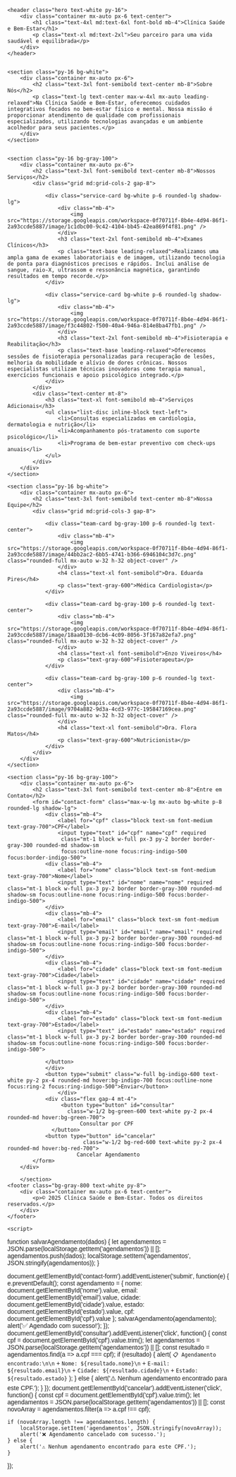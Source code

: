 <!DOCTYPE html>
<html lang="pt-BR">
<head>
    <meta charset="UTF-8">
    <meta name="viewport" content="width=device-width, initial-scale=1.0">
    <title>Clínica Saúde e Bem-Estar</title>
    <script src="https://cdn.tailwindcss.com"></script>
    <script src="https://kit.fontawesome.com/a076d05399.js" crossorigin="anonymous"></script>
    <style>
        @import url('https://fonts.googleapis.com/css2?family=Poppins:wght@300;400;600;700&display=swap');
        body { font-family: 'Poppins', sans-serif; }
        .hero { background: linear-gradient(to right, #667eea 0%, #764ba2 100%); }
        .service-card { transition: transform 0.3s; }
        .service-card:hover { transform: translateY(-5px); }
        .team-card { transition: opacity 0.3s; }
        .team-card:hover { opacity: 0.9; }
    </style>
</head>
<body class="bg-gray-50 text-gray-800">
 
    <header class="hero text-white py-16">
        <div class="container mx-auto px-6 text-center">
            <h1 class="text-4xl md:text-6xl font-bold mb-4">Clínica Saúde e Bem-Estar</h1>
            <p class="text-xl md:text-2xl">Seu parceiro para uma vida saudável e equilibrada</p>
        </div>
    </header>

   
    <section class="py-16 bg-white">
        <div class="container mx-auto px-6">
            <h2 class="text-3xl font-semibold text-center mb-8">Sobre Nós</h2>
            <p class="text-lg text-center max-w-4xl mx-auto leading-relaxed">Na Clínica Saúde e Bem-Estar, oferecemos cuidados integrativos focados no bem-estar físico e mental. Nossa missão é proporcionar atendimento de qualidade com profissionais especializados, utilizando tecnologias avançadas e um ambiente acolhedor para seus pacientes.</p>
        </div>
    </section>

 
    <section class="py-16 bg-gray-100">
        <div class="container mx-auto px-6">
            <h2 class="text-3xl font-semibold text-center mb-8">Nossos Serviços</h2>
            <div class="grid md:grid-cols-2 gap-8">
              
                <div class="service-card bg-white p-6 rounded-lg shadow-lg">
                    <div class="mb-4">
                        <img src="https://storage.googleapis.com/workspace-0f70711f-8b4e-4d94-86f1-2a93ccde5887/image/1c1dbc00-9c42-4104-bb45-42ea869f4f81.png" />
                    </div>
                    <h3 class="text-2xl font-semibold mb-4">Exames Clínicos</h3>
                    <p class="text-base leading-relaxed">Realizamos uma ampla gama de exames laboratoriais e de imagem, utilizando tecnologia de ponta para diagnósticos precisos e rápidos. Inclui análise de sangue, raio-X, ultrassom e ressonância magnética, garantindo resultados em tempo recorde.</p>
                </div>
                
                <div class="service-card bg-white p-6 rounded-lg shadow-lg">
                    <div class="mb-4">
                        <img src="https://storage.googleapis.com/workspace-0f70711f-8b4e-4d94-86f1-2a93ccde5887/image/f3c44802-f500-40a4-946a-814e8ba47fb1.png" />
                    </div>
                    <h3 class="text-2xl font-semibold mb-4">Fisioterapia e Reabilitação</h3>
                    <p class="text-base leading-relaxed">Oferecemos sessões de fisioterapia personalizadas para recuperação de lesões, melhoria da mobilidade e alívio de dores crônicas. Nossos especialistas utilizam técnicas inovadoras como terapia manual, exercícios funcionais e apoio psicológico integrado.</p>
                </div>
            </div>
            <div class="text-center mt-8">
                <h3 class="text-xl font-semibold mb-4">Serviços Adicionais</h3>
                <ul class="list-disc inline-block text-left">
                    <li>Consultas especializadas em cardiologia, dermatologia e nutrição</li>
                    <li>Acompanhamento pós-tratamento com suporte psicológico</li>
                    <li>Programa de bem-estar preventivo com check-ups anuais</li>
                </ul>
            </div>
        </div>
    </section>

    <section class="py-16 bg-white">
        <div class="container mx-auto px-6">
            <h2 class="text-3xl font-semibold text-center mb-8">Nossa Equipe</h2>
            <div class="grid md:grid-cols-3 gap-8">
        
                <div class="team-card bg-gray-100 p-6 rounded-lg text-center">
                    <div class="mb-4">
                        <img src="https://storage.googleapis.com/workspace-0f70711f-8b4e-4d94-86f1-2a93ccde5887/image/44bb2ac2-6bb5-4741-b366-6946104c3d7c.png" class="rounded-full mx-auto w-32 h-32 object-cover" />
                    </div>
                    <h4 class="text-xl font-semibold">Dra. Eduarda Pires</h4>
                    <p class="text-gray-600">Médica Cardiologista</p>
                </div>
               
                <div class="team-card bg-gray-100 p-6 rounded-lg text-center">
                    <div class="mb-4">
                        <img src="https://storage.googleapis.com/workspace-0f70711f-8b4e-4d94-86f1-2a93ccde5887/image/18aa0130-dcb6-4c09-8056-3f167a82efa7.png" class="rounded-full mx-auto w-32 h-32 object-cover" />
                    </div>
                    <h4 class="text-xl font-semibold">Enzo Viveiros</h4>
                    <p class="text-gray-600">Fisioterapeuta</p>
                </div>
               
                <div class="team-card bg-gray-100 p-6 rounded-lg text-center">
                    <div class="mb-4">
                        <img src="https://storage.googleapis.com/workspace-0f70711f-8b4e-4d94-86f1-2a93ccde5887/image/9704a882-9d3a-4cd3-977c-195847169cea.png" class="rounded-full mx-auto w-32 h-32 object-cover" />
                    </div>
                    <h4 class="text-xl font-semibold">Dra. Flora Matos</h4>
                    <p class="text-gray-600">Nutricionista</p>
                </div>
            </div>
        </div>
    </section>

    <section class="py-16 bg-gray-100">
        <div class="container mx-auto px-6">
            <h2 class="text-3xl font-semibold text-center mb-8">Entre em Contato</h2>
            <form id="contact-form" class="max-w-lg mx-auto bg-white p-8 rounded-lg shadow-lg">
                <div class="mb-4">
                    <label for="cpf" class="block text-sm font-medium text-gray-700">CPF</label>
                    <input type="text" id="cpf" name="cpf" required 
                     class="mt-1 block w-full px-3 py-2 border border-gray-300 rounded-md shadow-sm 
                     focus:outline-none focus:ring-indigo-500 focus:border-indigo-500">
                <div class="mb-4">
                    <label for="nome" class="block text-sm font-medium text-gray-700">Nome</label>
                    <input type="text" id="nome" name="nome" required class="mt-1 block w-full px-3 py-2 border border-gray-300 rounded-md shadow-sm focus:outline-none focus:ring-indigo-500 focus:border-indigo-500">
                </div>
                <div class="mb-4">
                    <label for="email" class="block text-sm font-medium text-gray-700">E-mail</label>
                    <input type="email" id="email" name="email" required class="mt-1 block w-full px-3 py-2 border border-gray-300 rounded-md shadow-sm focus:outline-none focus:ring-indigo-500 focus:border-indigo-500">
                </div>
                <div class="mb-4">
                    <label for="cidade" class="block text-sm font-medium text-gray-700">Cidade</label>
                    <input type="text" id="cidade" name="cidade" required class="mt-1 block w-full px-3 py-2 border border-gray-300 rounded-md shadow-sm focus:outline-none focus:ring-indigo-500 focus:border-indigo-500">
                </div>
                <div class="mb-4">
                    <label for="estado" class="block text-sm font-medium text-gray-700">Estado</label>
                    <input type="text" id="estado" name="estado" required class="mt-1 block w-full px-3 py-2 border border-gray-300 rounded-md shadow-sm focus:outline-none focus:ring-indigo-500 focus:border-indigo-500">

                </button>
                </div>
                <button type="submit" class="w-full bg-indigo-600 text-white py-2 px-4 rounded-md hover:bg-indigo-700 focus:outline-none focus:ring-2 focus:ring-indigo-500">Enviar</button>
                    </div>
                <div class="flex gap-4 mt-4">
                     <button type="button" id="consultar" 
                       class="w-1/2 bg-green-600 text-white py-2 px-4 rounded-md hover:bg-green-700">
                           Consultar por CPF
                  </button>
                <button type="button" id="cancelar" 
                            class="w-1/2 bg-red-600 text-white py-2 px-4 rounded-md hover:bg-red-700">
                          Cancelar Agendamento
            </form>
        </div>

        </section>
    <footer class="bg-gray-800 text-white py-8">
        <div class="container mx-auto px-6 text-center">
            <p>© 2025 Clínica Saúde e Bem-Estar. Todos os direitos reservados.</p>
        </div>
    </footer>

    <script>
function salvarAgendamento(dados) {
    let agendamentos = JSON.parse(localStorage.getItem('agendamentos')) || [];
    agendamentos.push(dados);
    localStorage.setItem('agendamentos', JSON.stringify(agendamentos));
}

document.getElementById('contact-form').addEventListener('submit', function(e) {
    e.preventDefault();
    const agendamento = {
        nome: document.getElementById('nome').value,
        email: document.getElementById('email').value,
        cidade: document.getElementById('cidade').value,
        estado: document.getElementById('estado').value,
        cpf: document.getElementById('cpf').value
    };
    salvarAgendamento(agendamento);
    alert('✅ Agendado com sucesso!');
});
document.getElementById('consultar').addEventListener('click', function() {
    const cpf = document.getElementById('cpf').value.trim();
    let agendamentos = JSON.parse(localStorage.getItem('agendamentos')) || [];
    const resultado = agendamentos.find(a => a.cpf === cpf);
    if (resultado) {
        alert(
            `📋 Agendamento encontrado:\n\n` +
            `Nome: ${resultado.nome}\n` +
            `E-mail: ${resultado.email}\n` +
            `Cidade: ${resultado.cidade}\n` +
            `Estado: ${resultado.estado}`
        );
    } else {
        alert('⚠️ Nenhum agendamento encontrado para este CPF.');
    }
});
document.getElementById('cancelar').addEventListener('click', function() {
    const cpf = document.getElementById('cpf').value.trim();
    let agendamentos = JSON.parse(localStorage.getItem('agendamentos')) || [];
    const novoArray = agendamentos.filter(a => a.cpf !== cpf);

    if (novoArray.length !== agendamentos.length) {
        localStorage.setItem('agendamentos', JSON.stringify(novoArray));
        alert('❌ Agendamento cancelado com sucesso.');
    } else {
        alert('⚠️ Nenhum agendamento encontrado para este CPF.');
    }

    
});

    


</script>
</body>
</html>
</content>
</create_file>
                                         

